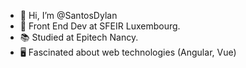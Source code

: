 - 👋 Hi, I’m @SantosDylan
- 💼 Front End Dev at SFEIR Luxembourg.
- 📚 Studied at Epitech Nancy.
- 🖥️ Fascinated about web technologies (Angular, Vue)
